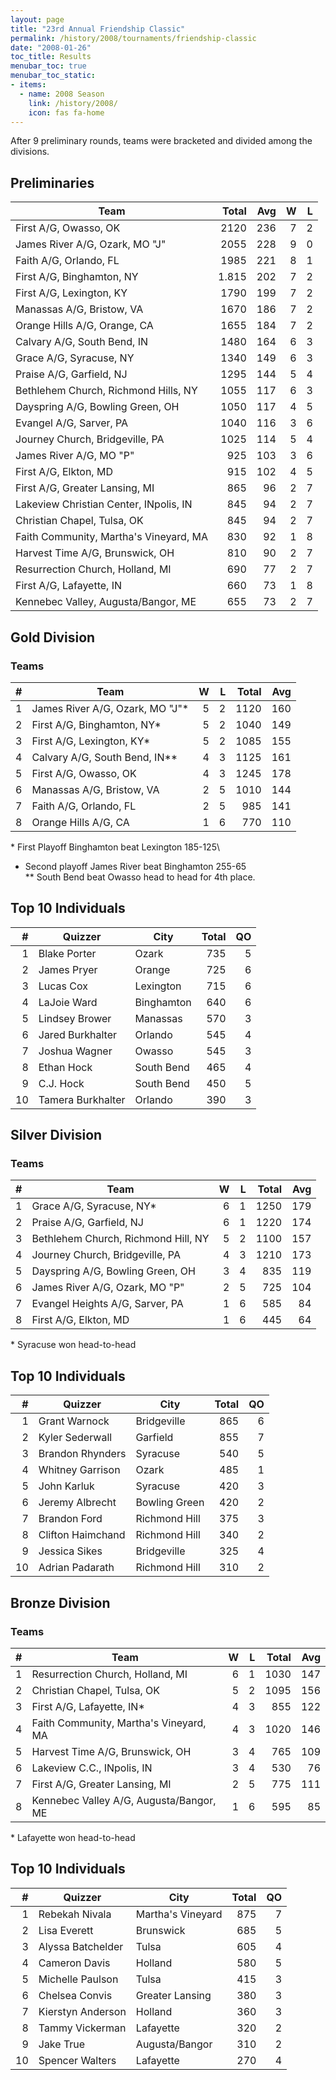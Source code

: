 ```yaml
---
layout: page
title: "23rd Annual Friendship Classic"
permalink: /history/2008/tournaments/friendship-classic
date: "2008-01-26"
toc_title: Results
menubar_toc: true
menubar_toc_static:
- items:
  - name: 2008 Season
    link: /history/2008/
    icon: fas fa-home
---
```


After 9 preliminary rounds, teams were bracketed and divided among the divisions.

## Preliminaries

| Team                                   | Total |  Avg |    W |    L |
| -------------------------------------- | ----: | ---: | ---: | ---: |
| First A/G, Owasso, OK                  |  2120 |  236 |    7 |    2 |
| James River A/G, Ozark, MO "J"         |  2055 |  228 |    9 |    0 |
| Faith A/G, Orlando, FL                 |  1985 |  221 |    8 |    1 |
| First A/G, Binghamton, NY              | 1.815 |  202 |    7 |    2 |
| First A/G, Lexington, KY               |  1790 |  199 |    7 |    2 |
| Manassas A/G, Bristow, VA              |  1670 |  186 |    7 |    2 |
| Orange Hills A/G, Orange, CA           |  1655 |  184 |    7 |    2 |
| Calvary A/G, South Bend, IN            |  1480 |  164 |    6 |    3 |
| Grace A/G, Syracuse, NY                |  1340 |  149 |    6 |    3 |
| Praise A/G, Garfield, NJ               |  1295 |  144 |    5 |    4 |
| Bethlehem Church, Richmond Hills, NY   |  1055 |  117 |    6 |    3 |
| Dayspring A/G, Bowling Green, OH       |  1050 |  117 |    4 |    5 |
| Evangel A/G, Sarver, PA                |  1040 |  116 |    3 |    6 |
| Journey Church, Bridgeville, PA        |  1025 |  114 |    5 |    4 |
| James River A/G, MO "P"                |   925 |  103 |    3 |    6 |
| First A/G, Elkton, MD                  |   915 |  102 |    4 |    5 |
| First A/G, Greater Lansing, MI         |   865 |   96 |    2 |    7 |
| Lakeview Christian Center, INpolis, IN |   845 |   94 |    2 |    7 |
| Christian Chapel, Tulsa, OK            |   845 |   94 |    2 |    7 |
| Faith Community, Martha's Vineyard, MA |   830 |   92 |    1 |    8 |
| Harvest Time A/G, Brunswick, OH        |   810 |   90 |    2 |    7 |
| Resurrection Church, Holland, MI       |   690 |   77 |    2 |    7 |
| First A/G, Lafayette, IN               |   660 |   73 |    1 |    8 |
| Kennebec Valley, Augusta/Bangor, ME    |   655 |   73 |    2 |    7 |

## Gold Division

### Teams

|    # | Team                            |    W |    L | Total |  Avg |
| ---: | ------------------------------- | ---: | ---: | ----: | ---: |
|    1 | James River A/G, Ozark, MO "J"* |    5 |    2 |  1120 |  160 |
|    2 | First A/G, Binghamton, NY*      |    5 |    2 |  1040 |  149 |
|    3 | First A/G, Lexington, KY*       |    5 |    2 |  1085 |  155 |
|    4 | Calvary A/G, South Bend, IN**   |    4 |    3 |  1125 |  161 |
|    5 | First A/G, Owasso, OK           |    4 |    3 |  1245 |  178 |
|    6 | Manassas A/G, Bristow, VA       |    2 |    5 |  1010 |  144 |
|    7 | Faith A/G, Orlando, FL          |    2 |    5 |   985 |  141 |
|    8 | Orange Hills A/G, CA            |    1 |    6 |   770 |  110 |

\* First Playoff Binghamton beat Lexington 185-125\
* Second playoff James River beat Binghamton 255-65\
\*\* South Bend beat Owasso head to head for 4th place.

## Top 10 Individuals

|    # | Quizzer           | City       | Total |   QO |
| ---: | ----------------- | ---------- | ----: | ---: |
|    1 | Blake Porter      | Ozark      |   735 |    5 |
|    2 | James Pryer       | Orange     |   725 |    6 |
|    3 | Lucas Cox         | Lexington  |   715 |    6 |
|    4 | LaJoie Ward       | Binghamton |   640 |    6 |
|    5 | Lindsey Brower    | Manassas   |   570 |    3 |
|    6 | Jared Burkhalter  | Orlando    |   545 |    4 |
|    7 | Joshua Wagner     | Owasso     |   545 |    3 |
|    8 | Ethan Hock        | South Bend |   465 |    4 |
|    9 | C.J. Hock         | South Bend |   450 |    5 |
|   10 | Tamera Burkhalter | Orlando    |   390 |    3 |

## Silver Division

### Teams

|    # | Team                                |    W |    L | Total |  Avg |
| ---: | ----------------------------------- | ---: | ---: | ----: | ---: |
|    1 | Grace A/G, Syracuse, NY*            |    6 |    1 |  1250 |  179 |
|    2 | Praise A/G, Garfield, NJ            |    6 |    1 |  1220 |  174 |
|    3 | Bethlehem Church, Richmond Hill, NY |    5 |    2 |  1100 |  157 |
|    4 | Journey Church, Bridgeville, PA     |    4 |    3 |  1210 |  173 |
|    5 | Dayspring A/G, Bowling Green, OH    |    3 |    4 |   835 |  119 |
|    6 | James River A/G, Ozark, MO "P"      |    2 |    5 |   725 |  104 |
|    7 | Evangel Heights A/G, Sarver, PA     |    1 |    6 |   585 |   84 |
|    8 | First A/G, Elkton, MD               |    1 |    6 |   445 |   64 |

\* Syracuse won head-to-head

## Top 10 Individuals

|    # | Quizzer           | City          | Total |   QO |
| ---: | ----------------- | ------------- | ----: | ---: |
|    1 | Grant Warnock     | Bridgeville   |   865 |    6 |
|    2 | Kyler Sederwall   | Garfield      |   855 |    7 |
|    3 | Brandon Rhynders  | Syracuse      |   540 |    5 |
|    4 | Whitney Garrison  | Ozark         |   485 |    1 |
|    5 | John Karluk       | Syracuse      |   420 |    3 |
|    6 | Jeremy Albrecht   | Bowling Green |   420 |    2 |
|    7 | Brandon Ford      | Richmond Hill |   375 |    3 |
|    8 | Clifton Haimchand | Richmond Hill |   340 |    2 |
|    9 | Jessica Sikes     | Bridgeville   |   325 |    4 |
|   10 | Adrian Padarath   | Richmond Hill |   310 |    2 |

## Bronze Division

### Teams

|    # | Team                                    |    W |    L | Total |  Avg |
| ---: | --------------------------------------- | ---: | ---: | ----: | ---: |
|    1 | Resurrection Church, Holland, MI        |    6 |    1 |  1030 |  147 |
|    2 | Christian Chapel, Tulsa, OK             |    5 |    2 |  1095 |  156 |
|    3 | First A/G, Lafayette, IN*               |    4 |    3 |   855 |  122 |
|    4 | Faith Community, Martha's Vineyard, MA  |    4 |    3 |  1020 |  146 |
|    5 | Harvest Time A/G, Brunswick, OH         |    3 |    4 |   765 |  109 |
|    6 | Lakeview C.C., INpolis, IN              |    3 |    4 |   530 |   76 |
|    7 | First A/G, Greater Lansing, MI          |    2 |    5 |   775 |  111 |
|    8 | Kennebec Valley A/G, Augusta/Bangor, ME |    1 |    6 |   595 |   85 |

\* Lafayette won head-to-head

## Top 10 Individuals

|    # | Quizzer           | City              | Total |   QO |
| ---: | ----------------- | ----------------- | ----: | ---: |
|    1 | Rebekah Nivala    | Martha's Vineyard |   875 |    7 |
|    2 | Lisa Everett      | Brunswick         |   685 |    5 |
|    3 | Alyssa Batchelder | Tulsa             |   605 |    4 |
|    4 | Cameron Davis     | Holland           |   580 |    5 |
|    5 | Michelle Paulson  | Tulsa             |   415 |    3 |
|    6 | Chelsea Convis    | Greater Lansing   |   380 |    3 |
|    7 | Kierstyn Anderson | Holland           |   360 |    3 |
|    8 | Tammy Vickerman   | Lafayette         |   320 |    2 |
|    9 | Jake True         | Augusta/Bangor    |   310 |    2 |
|   10 | Spencer Walters   | Lafayette         |   270 |    4 |

